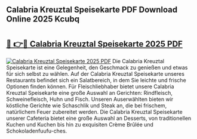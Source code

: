 ## Calabria Kreuztal Speisekarte PDF Download Online 2025 Kcubq

# <h2><a href="http://gcbcjc3.nevu.top/?p=Calabria+Kreuztal+Speisekarte">🔗 👉🔴 Calabria Kreuztal Speisekarte 2025 PDF</a></h2>

[![Calabria Kreuztal Speisekarte 2025 PDF](https://i.imgur.com/dBaPXMq.png)](http://gcbcjc3.nevu.top/?p=Calabria+Kreuztal+Speisekarte)
Die Calabria Kreuztal Speisekarte ist eine Gelegenheit, den Geschmack zu genießen und etwas für sich selbst zu wählen. Auf der Calabria Kreuztal Speisekarte unseres Restaurants befindet sich ein Salatbereich, in dem Sie leichte und frische Optionen finden können. Für Fleischliebhaber bietet unsere Calabria Kreuztal Speisekarte eine große Auswahl an Gerichten: Rindfleisch, Schweinefleisch, Huhn und Fisch. Unseren Auserwählten bieten wir köstliche Gerichte wie Schaschlik und Steak an, die bei frischem, natürlichem Feuer zubereitet werden. Die Calabria Kreuztal Speisekarte unserer Cafeteria bietet eine große Auswahl an Desserts, von traditionellen Kuchen und Kuchen bis hin zu exquisiten Crème Brûlée und Schokoladenfuufu-ches.

